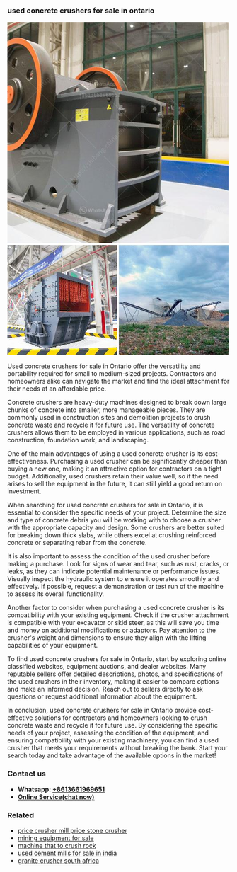 <h3>used concrete crushers for sale in ontario</h3><img src='1703042620.jpg' alt=''><p>Used concrete crushers for sale in Ontario offer the versatility and portability required for small to medium-sized projects. Contractors and homeowners alike can navigate the market and find the ideal attachment for their needs at an affordable price.</p><p>Concrete crushers are heavy-duty machines designed to break down large chunks of concrete into smaller, more manageable pieces. They are commonly used in construction sites and demolition projects to crush concrete waste and recycle it for future use. The versatility of concrete crushers allows them to be employed in various applications, such as road construction, foundation work, and landscaping.</p><p>One of the main advantages of using a used concrete crusher is its cost-effectiveness. Purchasing a used crusher can be significantly cheaper than buying a new one, making it an attractive option for contractors on a tight budget. Additionally, used crushers retain their value well, so if the need arises to sell the equipment in the future, it can still yield a good return on investment.</p><p>When searching for used concrete crushers for sale in Ontario, it is essential to consider the specific needs of your project. Determine the size and type of concrete debris you will be working with to choose a crusher with the appropriate capacity and design. Some crushers are better suited for breaking down thick slabs, while others excel at crushing reinforced concrete or separating rebar from the concrete.</p><p>It is also important to assess the condition of the used crusher before making a purchase. Look for signs of wear and tear, such as rust, cracks, or leaks, as they can indicate potential maintenance or performance issues. Visually inspect the hydraulic system to ensure it operates smoothly and effectively. If possible, request a demonstration or test run of the machine to assess its overall functionality.</p><p>Another factor to consider when purchasing a used concrete crusher is its compatibility with your existing equipment. Check if the crusher attachment is compatible with your excavator or skid steer, as this will save you time and money on additional modifications or adaptors. Pay attention to the crusher's weight and dimensions to ensure they align with the lifting capabilities of your equipment.</p><p>To find used concrete crushers for sale in Ontario, start by exploring online classified websites, equipment auctions, and dealer websites. Many reputable sellers offer detailed descriptions, photos, and specifications of the used crushers in their inventory, making it easier to compare options and make an informed decision. Reach out to sellers directly to ask questions or request additional information about the equipment.</p><p>In conclusion, used concrete crushers for sale in Ontario provide cost-effective solutions for contractors and homeowners looking to crush concrete waste and recycle it for future use. By considering the specific needs of your project, assessing the condition of the equipment, and ensuring compatibility with your existing machinery, you can find a used crusher that meets your requirements without breaking the bank. Start your search today and take advantage of the available options in the market!</p><h3>Contact us</h3><ul><li><strong>Whatsapp:&nbsp;<a href="https://wa.me/8613661969651">+8613661969651</a></strong></li><li><a href="https://swt.shibang-china.com/?git&amp;zhl&amp;used concrete crushers for sale in ontario"><strong>Online Service(chat now)</strong></a></li></ul><h3>Related</h3><ul><li><a href='price crusher mill price stone crusher.md'>price crusher mill price stone crusher</a></li><li><a href='mining equipment for sale.md'>mining equipment for sale</a></li><li><a href='machine that to crush rock.md'>machine that to crush rock</a></li><li><a href='used cement mills for sale in india.md'>used cement mills for sale in india</a></li><li><a href='granite crusher south africa.md'>granite crusher south africa</a></li></ul>